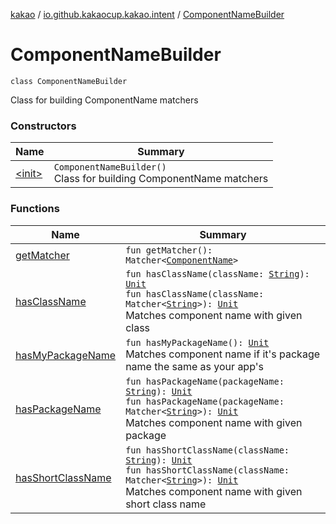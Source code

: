 [kakao](../../index.md) / [io.github.kakaocup.kakao.intent](../index.md) / [ComponentNameBuilder](./index.md)

# ComponentNameBuilder

`class ComponentNameBuilder`

Class for building ComponentName matchers

### Constructors

| Name | Summary |
|---|---|
| [&lt;init&gt;](-init-.md) | `ComponentNameBuilder()`<br>Class for building ComponentName matchers |

### Functions

| Name | Summary |
|---|---|
| [getMatcher](get-matcher.md) | `fun getMatcher(): Matcher<`[`ComponentName`](https://developer.android.com/reference/android/content/ComponentName.html)`>` |
| [hasClassName](has-class-name.md) | `fun hasClassName(className: `[`String`](https://kotlinlang.org/api/latest/jvm/stdlib/kotlin/-string/index.html)`): `[`Unit`](https://kotlinlang.org/api/latest/jvm/stdlib/kotlin/-unit/index.html)<br>`fun hasClassName(className: Matcher<`[`String`](https://kotlinlang.org/api/latest/jvm/stdlib/kotlin/-string/index.html)`>): `[`Unit`](https://kotlinlang.org/api/latest/jvm/stdlib/kotlin/-unit/index.html)<br>Matches component name with given class |
| [hasMyPackageName](has-my-package-name.md) | `fun hasMyPackageName(): `[`Unit`](https://kotlinlang.org/api/latest/jvm/stdlib/kotlin/-unit/index.html)<br>Matches component name if it's package name the same as your app's |
| [hasPackageName](has-package-name.md) | `fun hasPackageName(packageName: `[`String`](https://kotlinlang.org/api/latest/jvm/stdlib/kotlin/-string/index.html)`): `[`Unit`](https://kotlinlang.org/api/latest/jvm/stdlib/kotlin/-unit/index.html)<br>`fun hasPackageName(packageName: Matcher<`[`String`](https://kotlinlang.org/api/latest/jvm/stdlib/kotlin/-string/index.html)`>): `[`Unit`](https://kotlinlang.org/api/latest/jvm/stdlib/kotlin/-unit/index.html)<br>Matches component name with given package |
| [hasShortClassName](has-short-class-name.md) | `fun hasShortClassName(className: `[`String`](https://kotlinlang.org/api/latest/jvm/stdlib/kotlin/-string/index.html)`): `[`Unit`](https://kotlinlang.org/api/latest/jvm/stdlib/kotlin/-unit/index.html)<br>`fun hasShortClassName(className: Matcher<`[`String`](https://kotlinlang.org/api/latest/jvm/stdlib/kotlin/-string/index.html)`>): `[`Unit`](https://kotlinlang.org/api/latest/jvm/stdlib/kotlin/-unit/index.html)<br>Matches component name with given short class name |
